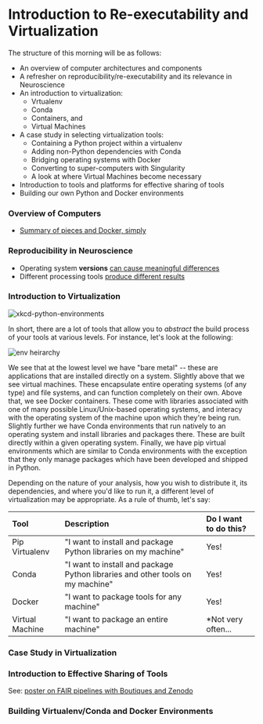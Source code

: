 # Introduction to Re-executability and Virtualization

The structure of this morning will be as follows:

- An overview of computer architectures and components
- A refresher on reproducibility/re-executability and its relevance in Neuroscience
- An introduction to virtualization:
  - Vrtualenv
  - Conda
  - Containers, and 
  - Virtual Machines
- A case study in selecting virtualization tools:
  - Containing a Python project within a virtualenv
  - Adding non-Python dependencies with Conda
  - Bridging operating systems with Docker
  - Converting to super-computers with Singularity
  - A look at where Virtual Machines become necessary
- Introduction to tools and platforms for effective sharing of tools
- Building our own Python and Docker environments

### Overview of Computers

- [Summary of pieces and Docker, simply](https://blog.usejournal.com/what-is-docker-in-simple-english-a24e8136b90b)

### Reproducibility in Neuroscience

- Operating system **versions** [can cause meaningful differences](https://twitter.com/TristanGlatard/status/896933603128553472)
- Different processing tools [produce different results](https://onlinelibrary.wiley.com/doi/pdf/10.1002/hbm.24603)

### Introduction to Virtualization

![xkcd-python-environments](https://imgs.xkcd.com/comics/python_environment.png)


In short, there are a lot of tools that allow you to *abstract* the build process
of your tools at various levels. For instance, let's look at the following:

![env heirarchy](https://raw.githubusercontent.com/goanpeca/pyday-cali-2019/master/img_source/isolation.png)

We see that at the lowest level we have "bare metal" -- these are applications that
are installed directly on a system. Slightly above that we see virtual machines.
These encapsulate entire operating systems (of any type) and file systems, and
can function completely on their own. Above that, we see Docker containers. These
come with libraries associated with one of many possible Linux/Unix-based operating
systems, and interacy with the operating system of the machine upon which they're
being run. Slightly further we have Conda environments that run natively to an
operating system and install libraries and packages there. These are built directly
within a given operating system. Finally, we have pip virtual environments which are
similar to Conda environments with the exception that they only manage packages
which have been developed and shipped in Python.

Depending on the nature of your analysis, how you wish to distribute it, its
dependencies, and where you'd like to run it, a different level of virtualization
may be appropriate. As a rule of thumb, let's say:

| Tool | Description | Do I want to do this? |
|:--|:--|:--|
| Pip Virtualenv | "I want to install and package Python libraries on my machine" | Yes! |
| Conda | "I want to install and package Python libraries and other tools on my machine" | Yes! |
| Docker | "I want to package tools for any machine" | Yes! |
| Virtual Machine | "I want to package an entire machine" | \*Not very often... |


### Case Study in Virtualization


### Introduction to Effective Sharing of Tools

See: [poster on FAIR pipelines with Boutiques and Zenodo](https://figshare.com/articles/fair-pipelines-poster_pdf/8143241)


### Building Virtualenv/Conda and Docker Environments


